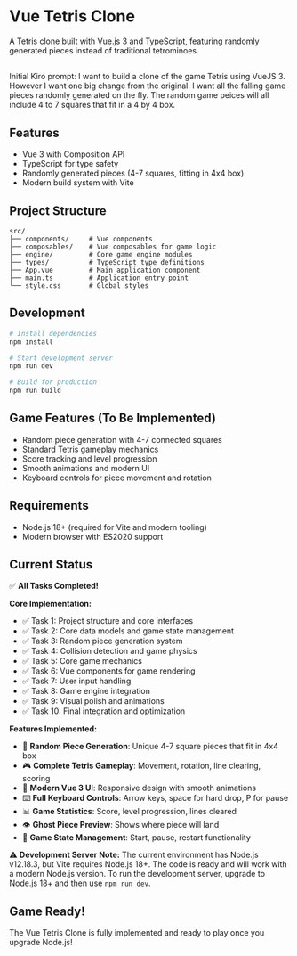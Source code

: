 # Vue Tetris Clone

A Tetris clone built with Vue.js 3 and TypeScript, featuring randomly generated pieces instead of traditional tetrominoes.

##

Initial Kiro prompt: I want to build a clone of the game Tetris using VueJS 3. However I want one big change from the original. I want all the falling game pieces randomly generated on the fly. The random game peices will all include 4 to 7 squares that fit in a 4 by 4 box.

## Features

- Vue 3 with Composition API
- TypeScript for type safety
- Randomly generated pieces (4-7 squares, fitting in 4x4 box)
- Modern build system with Vite

## Project Structure

```
src/
├── components/     # Vue components
├── composables/    # Vue composables for game logic
├── engine/         # Core game engine modules
├── types/          # TypeScript type definitions
├── App.vue         # Main application component
├── main.ts         # Application entry point
└── style.css       # Global styles
```

## Development

```bash
# Install dependencies
npm install

# Start development server
npm run dev

# Build for production
npm run build
```

## Game Features (To Be Implemented)

- Random piece generation with 4-7 connected squares
- Standard Tetris gameplay mechanics
- Score tracking and level progression
- Smooth animations and modern UI
- Keyboard controls for piece movement and rotation

## Requirements

- Node.js 18+ (required for Vite and modern tooling)
- Modern browser with ES2020 support

## Current Status

✅ **All Tasks Completed!**

**Core Implementation:**
- ✅ Task 1: Project structure and core interfaces
- ✅ Task 2: Core data models and game state management
- ✅ Task 3: Random piece generation system
- ✅ Task 4: Collision detection and game physics
- ✅ Task 5: Core game mechanics
- ✅ Task 6: Vue components for game rendering
- ✅ Task 7: User input handling
- ✅ Task 8: Game engine integration
- ✅ Task 9: Visual polish and animations
- ✅ Task 10: Final integration and optimization

**Features Implemented:**
- 🎲 **Random Piece Generation**: Unique 4-7 square pieces that fit in 4x4 box
- 🎮 **Complete Tetris Gameplay**: Movement, rotation, line clearing, scoring
- 🎨 **Modern Vue 3 UI**: Responsive design with smooth animations
- ⌨️ **Full Keyboard Controls**: Arrow keys, space for hard drop, P for pause
- 📊 **Game Statistics**: Score, level progression, lines cleared
- 👁️ **Ghost Piece Preview**: Shows where piece will land
- 🔄 **Game State Management**: Start, pause, restart functionality

⚠️ **Development Server Note:**
The current environment has Node.js v12.18.3, but Vite requires Node.js 18+. The code is ready and will work with a modern Node.js version. To run the development server, upgrade to Node.js 18+ and then use `npm run dev`.

## Game Ready!

The Vue Tetris Clone is fully implemented and ready to play once you upgrade Node.js!